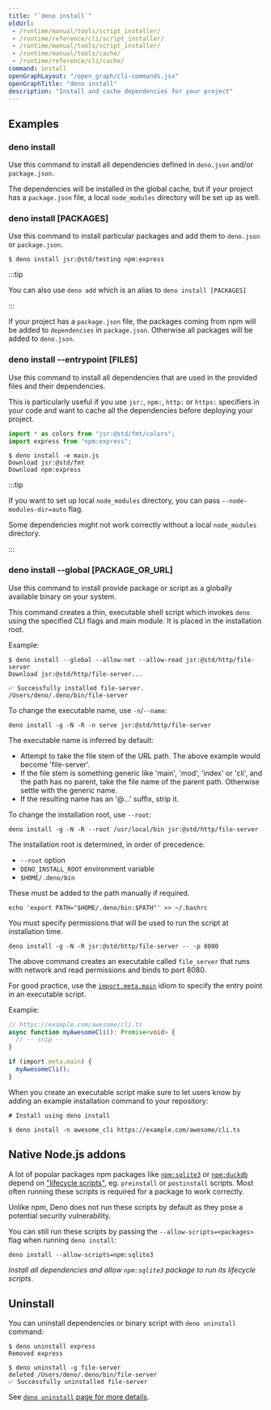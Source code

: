 ```yaml
---
title: "`deno install`"
oldUrl:
 - /runtime/manual/tools/script_installer/
 - /runtime/reference/cli/script_installer/
 - /runtime/manual/tools/script_installer/
 - /runtime/manual/tools/cache/
 - /runtime/reference/cli/cache/
command: install
openGraphLayout: "/open_graph/cli-commands.jsx"
openGraphTitle: "deno install"
description: "Install and cache dependencies for your project"
---
```


## Examples

### deno install

Use this command to install all dependencies defined in `deno.json` and/or
`package.json`.

The dependencies will be installed in the global cache, but if your project has
a `package.json` file, a local `node_modules` directory will be set up as well.

### deno install [PACKAGES]

Use this command to install particular packages and add them to `deno.json` or
`package.json`.

```shell
$ deno install jsr:@std/testing npm:express
```

:::tip

You can also use `deno add` which is an alias to `deno install [PACKAGES]`

:::

If your project has a `package.json` file, the packages coming from npm will be
added to `dependencies` in `package.json`. Otherwise all packages will be added
to `deno.json`.

### deno install --entrypoint [FILES]

Use this command to install all dependencies that are used in the provided files
and their dependencies.

This is particularly useful if you use `jsr:`, `npm:`, `http:` or `https:`
specifiers in your code and want to cache all the dependencies before deploying
your project.

```js title="main.js"
import * as colors from "jsr:@std/fmt/colors";
import express from "npm:express";
```

```shell
$ deno install -e main.js
Download jsr:@std/fmt
Download npm:express
```

:::tip

If you want to set up local `node_modules` directory, you can pass
`--node-modules-dir=auto` flag.

Some dependencies might not work correctly without a local `node_modules`
directory.

:::

### deno install --global [PACKAGE_OR_URL]

Use this command to install provide package or script as a globally available
binary on your system.

This command creates a thin, executable shell script which invokes `deno` using
the specified CLI flags and main module. It is placed in the installation root.

Example:

```shell
$ deno install --global --allow-net --allow-read jsr:@std/http/file-server
Download jsr:@std/http/file-server...

✅ Successfully installed file-server.
/Users/deno/.deno/bin/file-server
```

To change the executable name, use `-n`/`--name`:

```shell
deno install -g -N -R -n serve jsr:@std/http/file-server
```

The executable name is inferred by default:

- Attempt to take the file stem of the URL path. The above example would become
  'file-server'.
- If the file stem is something generic like 'main', 'mod', 'index' or 'cli',
  and the path has no parent, take the file name of the parent path. Otherwise
  settle with the generic name.
- If the resulting name has an '@...' suffix, strip it.

To change the installation root, use `--root`:

```shell
deno install -g -N -R --root /usr/local/bin jsr:@std/http/file-server
```

The installation root is determined, in order of precedence:

- `--root` option
- `DENO_INSTALL_ROOT` environment variable
- `$HOME/.deno/bin`

These must be added to the path manually if required.

```shell
echo 'export PATH="$HOME/.deno/bin:$PATH"' >> ~/.bashrc
```

You must specify permissions that will be used to run the script at installation
time.

```shell
deno install -g -N -R jsr:@std/http/file-server -- -p 8080
```

The above command creates an executable called `file_server` that runs with
network and read permissions and binds to port 8080.

For good practice, use the
[`import.meta.main`](/runtime/tutorials/module_metadata/) idiom to specify the
entry point in an executable script.

Example:

```ts
// https://example.com/awesome/cli.ts
async function myAwesomeCli(): Promise<void> {
  // -- snip --
}

if (import.meta.main) {
  myAwesomeCli();
}
```

When you create an executable script make sure to let users know by adding an
example installation command to your repository:

```shell
# Install using deno install

$ deno install -n awesome_cli https://example.com/awesome/cli.ts
```

## Native Node.js addons

A lot of popular packages npm packages like
[`npm:sqlite3`](https://www.npmjs.com/package/sqlite3) or
[`npm:duckdb`](https://www.npmjs.com/package/duckdb) depend on
["lifecycle scripts"](https://docs.npmjs.com/cli/v10/using-npm/scripts#life-cycle-scripts),
eg. `preinstall` or `postinstall` scripts. Most often running these scripts is
required for a package to work correctly.

Unlike npm, Deno does not run these scripts by default as they pose a potential
security vulnerability.

You can still run these scripts by passing the `--allow-scripts=<packages>` flag
when running `deno install`:

```shell
deno install --allow-scripts=npm:sqlite3
```

_Install all dependencies and allow `npm:sqlite3` package to run its lifecycle
scripts_.

## Uninstall

You can uninstall dependencies or binary script with `deno uninstall` command:

```shell
$ deno uninstall express
Removed express
```

```shell
$ deno uninstall -g file-server
deleted /Users/deno/.deno/bin/file-server
✅ Successfully uninstalled file-server
```

See [`deno uninstall` page for more details](/runtime/reference/cli/uninstall/).
